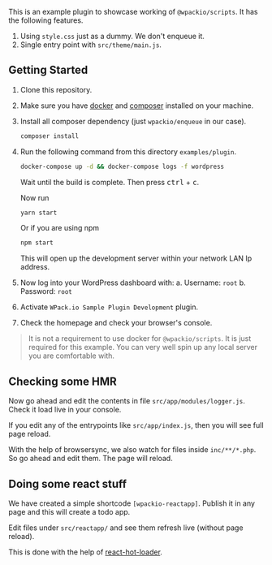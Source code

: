 This is an example plugin to showcase working of `@wpackio/scripts`. It has
the following features.

1. Using `style.css` just as a dummy. We don't enqueue it.
2. Single entry point with `src/theme/main.js`.

## Getting Started

1. Clone this repository.
2. Make sure you have [docker](https://www.docker.com/) and [composer](https://getcomposer.org/) installed on your machine.
3. Install all composer dependency (just `wpackio/enqueue` in our case).

    ```bash
    composer install
    ```

4. Run the following command from this directory `examples/plugin`.

    ```bash
    docker-compose up -d && docker-compose logs -f wordpress
    ```

    Wait until the build is complete. Then press <kbd>ctrl</kbd> + <kbd>c</kbd>.

    Now run

    ```bash
    yarn start
    ```

    Or if you are using npm

    ```bash
    npm start
    ```

    This will open up the development server within your network LAN Ip address.

5. Now log into your WordPress dashboard with:
   a. Username: `root`
   b. Password: `root`
6. Activate `WPack.io Sample Plugin Development` plugin.
7. Check the homepage and check your browser's console.

> It is not a requirement to use docker for `@wpackio/scripts`. It is just
> required for this example. You can very well spin up any local server you
> are comfortable with.

## Checking some HMR

Now go ahead and edit the contents in file `src/app/modules/logger.js`. Check it
load live in your console.

If you edit any of the entrypoints like `src/app/index.js`, then you will see
full page reload.

With the help of browsersync, we also watch for files inside `inc/**/*.php`. So
go ahead and edit them. The page will reload.

## Doing some react stuff

We have created a simple shortcode `[wpackio-reactapp]`. Publish it in any page
and this will create a todo app.

Edit files under `src/reactapp/` and see them refresh live (without page reload).

This is done with the help of [react-hot-loader](https://github.com/gaearon/react-hot-loader).
